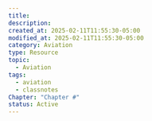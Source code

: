 ```yaml
---
title: 
description: 
created_at: 2025-02-11T11:55:30-05:00
modified_at: 2025-02-11T11:55:30-05:00
category: Aviation
type: Resource
topic:
  - Aviation
tags:
  - aviation
  - classnotes
Chapter: "Chapter #"
status: Active
---
```

